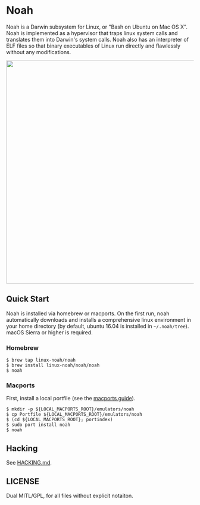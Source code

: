 # Noah

Noah is a Darwin subsystem for Linux, or "Bash on Ubuntu on Mac OS X". Noah is implemented as a hypervisor that traps linux system calls and translates them into Darwin's system calls. Noah also has an interpreter of ELF files so that binary executables of Linux run directly and flawlessly without any modifications.

<img src="https://github.com/linux-noah/noah/blob/master/images/screenshot.png" width="600">

## Quick Start

Noah is installed via homebrew or macports. On the first run, noah automatically downloads and installs a comprehensive linux environment in your home directory (by default, ubuntu 16.04 is installed in `~/.noah/tree`).
macOS Sierra or higher is required.

### Homebrew

```console
$ brew tap linux-noah/noah
$ brew install linux-noah/noah/noah
$ noah
```
### Macports
First, install a local portfile (see the [macports guide](https://guide.macports.org/chunked/development.local-repositories.html)).

```console
$ mkdir -p ${LOCAL_MACPORTS_ROOT}/emulators/noah
$ cp Portfile ${LOCAL_MACPORTS_ROOT}/emulators/noah
$ (cd ${LOCAL_MACPORTS_ROOT}; portindex)
$ sudo port install noah
$ noah
```

## Hacking

See [HACKING.md](HACKING.md).

## LICENSE

Dual MITL/GPL, for all files without explicit notaiton.
